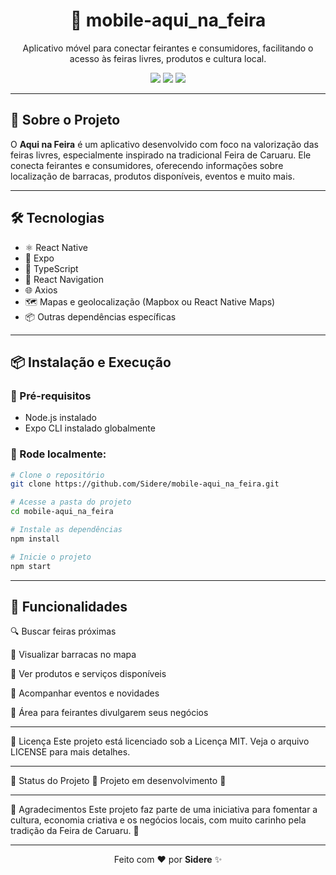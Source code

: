 <h1 align="center">
  📱 mobile-aqui_na_feira
</h1>

<p align="center">
  Aplicativo móvel para conectar feirantes e consumidores, facilitando o acesso às feiras livres, produtos e cultura local.
</p>

<p align="center">
  <img src="https://img.shields.io/badge/Status-Em%20Desenvolvimento-yellow">
  <img src="https://img.shields.io/badge/Expo-%5E48.0.0-blue">
  <img src="https://img.shields.io/badge/License-MIT-green">
</p>

---

## 🚀 Sobre o Projeto

O **Aqui na Feira** é um aplicativo desenvolvido com foco na valorização das feiras livres, especialmente inspirado na tradicional Feira de Caruaru. Ele conecta feirantes e consumidores, oferecendo informações sobre localização de barracas, produtos disponíveis, eventos e muito mais.

---

## 🛠️ Tecnologias

- ⚛️ React Native  
- 🚀 Expo  
- 💙 TypeScript  
- 🔗 React Navigation  
- 🌐 Axios  
- 🗺️ Mapas e geolocalização (Mapbox ou React Native Maps)  
- 📦 Outras dependências específicas  

---

## 📦 Instalação e Execução

### 🔧 Pré-requisitos
- Node.js instalado
- Expo CLI instalado globalmente

### 🚀 Rode localmente:

```bash
# Clone o repositório
git clone https://github.com/Sidere/mobile-aqui_na_feira.git

# Acesse a pasta do projeto
cd mobile-aqui_na_feira

# Instale as dependências
npm install

# Inicie o projeto
npm start
```
---

## 🧠 Funcionalidades
🔍 Buscar feiras próximas

📍 Visualizar barracas no mapa

🛒 Ver produtos e serviços disponíveis

📅 Acompanhar eventos e novidades

💼 Área para feirantes divulgarem seus negócios

---

📝 Licença
Este projeto está licenciado sob a Licença MIT.
Veja o arquivo LICENSE para mais detalhes.

---

📄 Status do Projeto
🚧 Projeto em desenvolvimento 🚧

---

🙌 Agradecimentos
Este projeto faz parte de uma iniciativa para fomentar a cultura, economia criativa e os negócios locais, com muito carinho pela tradição da Feira de Caruaru. 💙

---

<p align="center"> Feito com ❤️ por <strong>Sidere</strong> ✨ </p>


